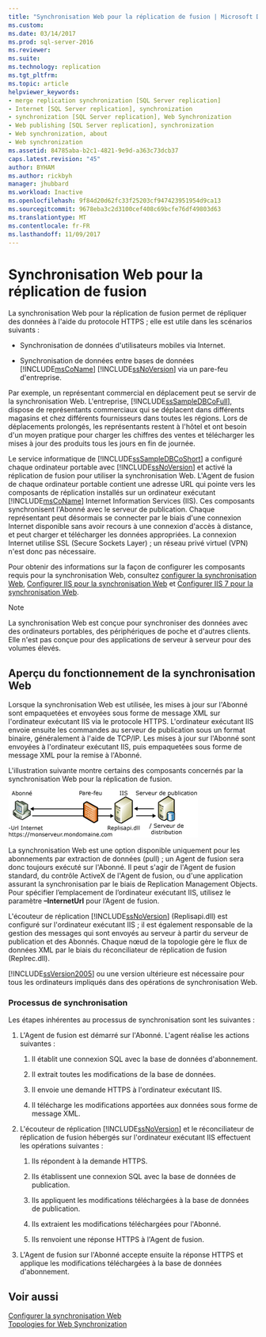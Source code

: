 ```yaml
---
title: "Synchronisation Web pour la réplication de fusion | Microsoft Docs"
ms.custom: 
ms.date: 03/14/2017
ms.prod: sql-server-2016
ms.reviewer: 
ms.suite: 
ms.technology: replication
ms.tgt_pltfrm: 
ms.topic: article
helpviewer_keywords:
- merge replication synchronization [SQL Server replication]
- Internet [SQL Server replication], synchronization
- synchronization [SQL Server replication], Web Synchronization
- Web publishing [SQL Server replication], synchronization
- Web synchronization, about
- Web synchronization
ms.assetid: 84785aba-b2c1-4821-9e9d-a363c73dcb37
caps.latest.revision: "45"
author: BYHAM
ms.author: rickbyh
manager: jhubbard
ms.workload: Inactive
ms.openlocfilehash: 9f84d20d62fc33f25203cf947423951954d9ca13
ms.sourcegitcommit: 9678eba3c2d3100cef408c69bcfe76df49803d63
ms.translationtype: MT
ms.contentlocale: fr-FR
ms.lasthandoff: 11/09/2017
---
```

# <a name="web-synchronization-for-merge-replication"></a>Synchronisation Web pour la réplication de fusion
  La synchronisation Web pour la réplication de fusion permet de répliquer des données à l'aide du protocole HTTPS ; elle est utile dans les scénarios suivants :  
  
-   Synchronisation de données d'utilisateurs mobiles via Internet.  
  
-   Synchronisation de données entre bases de données [!INCLUDE[msCoName](../../includes/msconame-md.md)] [!INCLUDE[ssNoVersion](../../includes/ssnoversion-md.md)] via un pare-feu d'entreprise.  
  
 Par exemple, un représentant commercial en déplacement peut se servir de la synchronisation Web. L'entreprise, [!INCLUDE[ssSampleDBCoFull](../../includes/sssampledbcofull-md.md)], dispose de représentants commerciaux qui se déplacent dans différents magasins et chez différents fournisseurs dans toutes les régions. Lors de déplacements prolongés, les représentants restent à l'hôtel et ont besoin d'un moyen pratique pour charger les chiffres des ventes et télécharger les mises à jour des produits tous les jours en fin de journée.  
  
 Le service informatique de [!INCLUDE[ssSampleDBCoShort](../../includes/sssampledbcoshort-md.md)] a configuré chaque ordinateur portable avec [!INCLUDE[ssNoVersion](../../includes/ssnoversion-md.md)] et activé la réplication de fusion pour utiliser la synchronisation Web. L'Agent de fusion de chaque ordinateur portable contient une adresse URL qui pointe vers les composants de réplication installés sur un ordinateur exécutant [!INCLUDE[msCoName](../../includes/msconame-md.md)] Internet Information Services (IIS). Ces composants synchronisent l'Abonné avec le serveur de publication. Chaque représentant peut désormais se connecter par le biais d'une connexion Internet disponible sans avoir recours à une connexion d'accès à distance, et peut charger et télécharger les données appropriées. La connexion Internet utilise SSL (Secure Sockets Layer) ; un réseau privé virtuel (VPN) n'est donc pas nécessaire.  
  
 Pour obtenir des informations sur la façon de configurer les composants requis pour la synchronisation Web, consultez [configurer la synchronisation Web](../../relational-databases/replication/configure-web-synchronization.md), [Configurer IIS pour la synchronisation Web](../../relational-databases/replication/configure-iis-for-web-synchronization.md) et [Configurer IIS 7 pour la synchronisation Web](../../relational-databases/replication/configure-iis-7-for-web-synchronization.md).  
  
> [!NOTE]  
>  La synchronisation Web est conçue pour synchroniser des données avec des ordinateurs portables, des périphériques de poche et d'autres clients. Elle n'est pas conçue pour des applications de serveur à serveur pour des volumes élevés.  
  
## <a name="overview-of-how-web-synchronization-works"></a>Aperçu du fonctionnement de la synchronisation Web  
 Lorsque la synchronisation Web est utilisée, les mises à jour sur l'Abonné sont empaquetées et envoyées sous forme de message XML sur l'ordinateur exécutant IIS via le protocole HTTPS. L'ordinateur exécutant IIS envoie ensuite les commandes au serveur de publication sous un format binaire, généralement à l'aide de TCP/IP. Les mises à jour sur l'Abonné sont envoyées à l'ordinateur exécutant IIS, puis empaquetées sous forme de message XML pour la remise à l'Abonné.  
  
 L'illustration suivante montre certains des composants concernés par la synchronisation Web pour la réplication de fusion.  
  
 ![Composants et flux de données de synchronisation Web](../../relational-databases/replication/media/web-sync01.gif "Composants et flux de données de synchronisation Web")  
  
 La synchronisation Web est une option disponible uniquement pour les abonnements par extraction de données (pull) ; un Agent de fusion sera donc toujours exécuté sur l'Abonné. Il peut s'agir de l'Agent de fusion standard, du contrôle ActiveX de l'Agent de fusion, ou d'une application assurant la synchronisation par le biais de Replication Management Objects. Pour spécifier l’emplacement de l’ordinateur exécutant IIS, utilisez le paramètre **–InternetUrl** pour l’Agent de fusion.  
  
 L'écouteur de réplication [!INCLUDE[ssNoVersion](../../includes/ssnoversion-md.md)] (Replisapi.dll) est configuré sur l'ordinateur exécutant IIS ; il est également responsable de la gestion des messages qui sont envoyés au serveur à partir du serveur de publication et des Abonnés. Chaque nœud de la topologie gère le flux de données XML par le biais du réconciliateur de réplication de fusion (Replrec.dll).  
  
 [!INCLUDE[ssVersion2005](../../includes/ssversion2005-md.md)] ou une version ultérieure est nécessaire pour tous les ordinateurs impliqués dans des opérations de synchronisation Web.  
  
### <a name="synchronization-process"></a>Processus de synchronisation  
 Les étapes inhérentes au processus de synchronisation sont les suivantes :  
  
1.  L'Agent de fusion est démarré sur l'Abonné. L'agent réalise les actions suivantes :  
  
    1.  Il établit une connexion SQL avec la base de données d'abonnement.  
  
    2.  Il extrait toutes les modifications de la base de données.  
  
    3.  Il envoie une demande HTTPS à l'ordinateur exécutant IIS.  
  
    4.  Il télécharge les modifications apportées aux données sous forme de message XML.  
  
2.  L'écouteur de réplication [!INCLUDE[ssNoVersion](../../includes/ssnoversion-md.md)] et le réconciliateur de réplication de fusion hébergés sur l'ordinateur exécutant IIS effectuent les opérations suivantes :  
  
    1.  Ils répondent à la demande HTTPS.  
  
    2.  Ils établissent une connexion SQL avec la base de données de publication.  
  
    3.  Ils appliquent les modifications téléchargées à la base de données de publication.  
  
    4.  Ils extraient les modifications téléchargées pour l'Abonné.  
  
    5.  Ils renvoient une réponse HTTPS à l'Agent de fusion.  
  
3.  L'Agent de fusion sur l'Abonné accepte ensuite la réponse HTTPS et applique les modifications téléchargées à la base de données d'abonnement.  
  
## <a name="see-also"></a>Voir aussi  
 [Configurer la synchronisation Web](../../relational-databases/replication/configure-web-synchronization.md)   
 [Topologies for Web Synchronization](../../relational-databases/replication/topologies-for-web-synchronization.md)  
  
  
